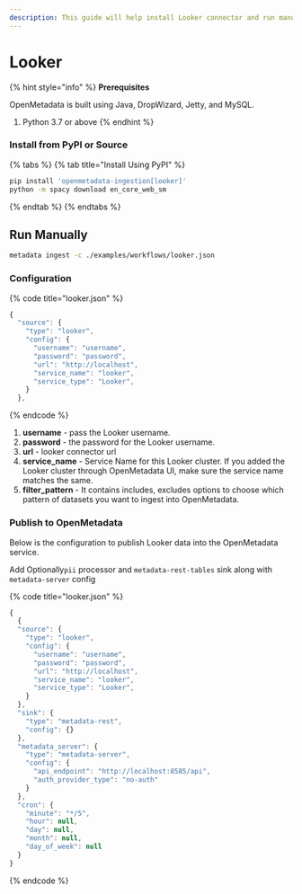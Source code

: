 ```yaml
---
description: This guide will help install Looker connector and run manually
---
```


# Looker

{% hint style="info" %}
**Prerequisites**

OpenMetadata is built using Java, DropWizard, Jetty, and MySQL.

1. Python 3.7 or above
{% endhint %}

### Install from PyPI or Source

{% tabs %}
{% tab title="Install Using PyPI" %}
```bash
pip install 'openmetadata-ingestion[looker]'
python -m spacy download en_core_web_sm
```
{% endtab %}
{% endtabs %}

## Run Manually

```bash
metadata ingest -c ./examples/workflows/looker.json
```

### Configuration

{% code title="looker.json" %}
```javascript
{
  "source": {
    "type": "looker",
    "config": {
      "username": "username",
      "password": "password",
      "url": "http://localhost",
      "service_name": "looker",
      "service_type": "Looker",
    }
  },
```
{% endcode %}

1. **username** - pass the Looker username.
2. **password** - the password for the Looker username.
3. **url** - looker connector url
4. **service\_name** - Service Name for this Looker cluster. If you added the Looker cluster through OpenMetadata UI, make sure the service name matches the same.
5. **filter\_pattern** - It contains includes, excludes options to choose which pattern of datasets you want to ingest into OpenMetadata.

### Publish to OpenMetadata

Below is the configuration to publish Looker data into the OpenMetadata service.

Add Optionally`pii` processor and `metadata-rest-tables` sink along with `metadata-server` config

{% code title="looker.json" %}
```javascript
{
  {
  "source": {
    "type": "looker",
    "config": {
      "username": "username",
      "password": "password",
      "url": "http://localhost",
      "service_name": "looker",
      "service_type": "Looker",
    }
  },
  "sink": {
    "type": "metadata-rest",
    "config": {}
  },
  "metadata_server": {
    "type": "metadata-server",
    "config": {
      "api_endpoint": "http://localhost:8585/api",
      "auth_provider_type": "no-auth"
    }
  },
  "cron": {
    "minute": "*/5",
    "hour": null,
    "day": null,
    "month": null,
    "day_of_week": null
  }
}

```
{% endcode %}

